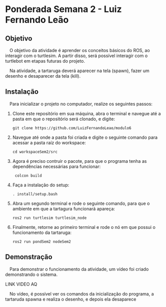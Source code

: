 # Ponderada Semana 2 - Luiz Fernando Leão

## Objetivo

&emsp;O objetivo da atividade é aprender os conceitos básicos do ROS, ao interagir com o turtlesim. A partir disso, será possível interagir com o turtlebot em etapas futuras do projeto.

&emsp;Na atividade, a tartaruga deverá aparecer na tela (spawn), fazer um desenho e desaparecer da tela (kill).

## Instalação

&emsp;Para inicializar o projeto no computador, realize os seguintes passos:

1. Clone este repositório em sua máquina, abra o terminal e navegue até a pasta em que o repositório será clonado, e digite:

    ```console
    git clone https://github.com/LuizFernandoLeao/modulo6
    ``` 

2. Navegue até onde a pasta foi criada e digite o seguinte comando para acessar a pasta raíz do workspace:

    ```console
    cd workspaceSem2/src
    ``` 

3. Agora é preciso contruir o pacote, para que o programa tenha as dependências necessárias para funcionar:

   ```console
    colcon build
    ``` 

4. Faça a instalação do setup:

    ```console
	. install/setup.bash
    ``` 

5. Abra um segundo terminal e rode o seguinte comando, para que o ambiente em que a tartagura funcionará apareça: 

    ```console
	ros2 run turtlesim turtlesim_node
    ``` 

6. Finalmente, retorne ao primeiro terminal e rode o nó em que possui o funcionamento da tartaruga: 

    ```console 
    ros2 run pondSem2 nodeSem2 
    ``` 
## Demonstração

&emsp;Para demonstrar o funcionamento da atividade, um vídeo foi criado demonstrando o sistema.

LINK VIDEO AQ

&emsp;No vídeo, é possível ver os comandos da inicialização do programa, a tartaruda spawna e realiza o desenho, e depois ela desaparece